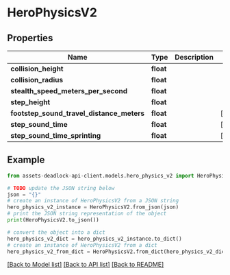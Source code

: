 # HeroPhysicsV2


## Properties

Name | Type | Description | Notes
------------ | ------------- | ------------- | -------------
**collision_height** | **float** |  | 
**collision_radius** | **float** |  | 
**stealth_speed_meters_per_second** | **float** |  | 
**step_height** | **float** |  | 
**footstep_sound_travel_distance_meters** | **float** |  | [optional] 
**step_sound_time** | **float** |  | [optional] 
**step_sound_time_sprinting** | **float** |  | [optional] 

## Example

```python
from assets-deadlock-api-client.models.hero_physics_v2 import HeroPhysicsV2

# TODO update the JSON string below
json = "{}"
# create an instance of HeroPhysicsV2 from a JSON string
hero_physics_v2_instance = HeroPhysicsV2.from_json(json)
# print the JSON string representation of the object
print(HeroPhysicsV2.to_json())

# convert the object into a dict
hero_physics_v2_dict = hero_physics_v2_instance.to_dict()
# create an instance of HeroPhysicsV2 from a dict
hero_physics_v2_from_dict = HeroPhysicsV2.from_dict(hero_physics_v2_dict)
```
[[Back to Model list]](../README.md#documentation-for-models) [[Back to API list]](../README.md#documentation-for-api-endpoints) [[Back to README]](../README.md)


